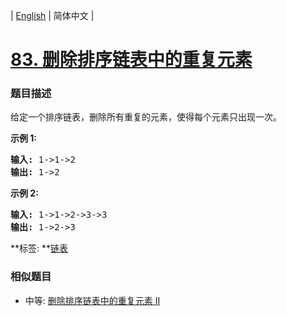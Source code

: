 | [English](README_EN.md) | 简体中文 |

# [83. 删除排序链表中的重复元素](https://leetcode-cn.com/problems/remove-duplicates-from-sorted-list)
 ### 题目描述
<p>给定一个排序链表，删除所有重复的元素，使得每个元素只出现一次。</p>

<p><strong>示例&nbsp;1:</strong></p>

<pre><strong>输入:</strong> 1-&gt;1-&gt;2
<strong>输出:</strong> 1-&gt;2
</pre>

<p><strong>示例&nbsp;2:</strong></p>

<pre><strong>输入:</strong> 1-&gt;1-&gt;2-&gt;3-&gt;3
<strong>输出:</strong> 1-&gt;2-&gt;3</pre>

**标签:	**[链表](https://leetcode-cn.com/tag/linked-list) 
 ### 相似题目
- 中等:	[删除排序链表中的重复元素 II](https://leetcode-cn.com/problems/remove-duplicates-from-sorted-list-ii) 
